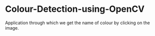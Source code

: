 # Colour-Detection-using-OpenCV
Application through which we get the name of colour  by clicking on the image.
